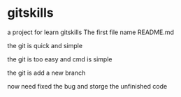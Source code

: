 # gitskills
a project for learn gitskills
The first file name README.md

the git is quick and simple

the git is too easy and cmd is simple 

the git is add a new branch

now need fixed the bug and storge the unfinished code